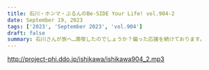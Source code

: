 ```yaml
---
title: 石川・ホンマ・ぶるんのBe-SIDE Your Life! vol.904-2
date: September 19, 2023
tags: ['2023', 'September 2023', 'vol.904']
draft: false
summary: 石川さんが旅へ…満喫したのでしょうか？偏った応援を続けております。
---
```


http://project-phi.ddo.jp/ishikawa/ishikawa904_2.mp3